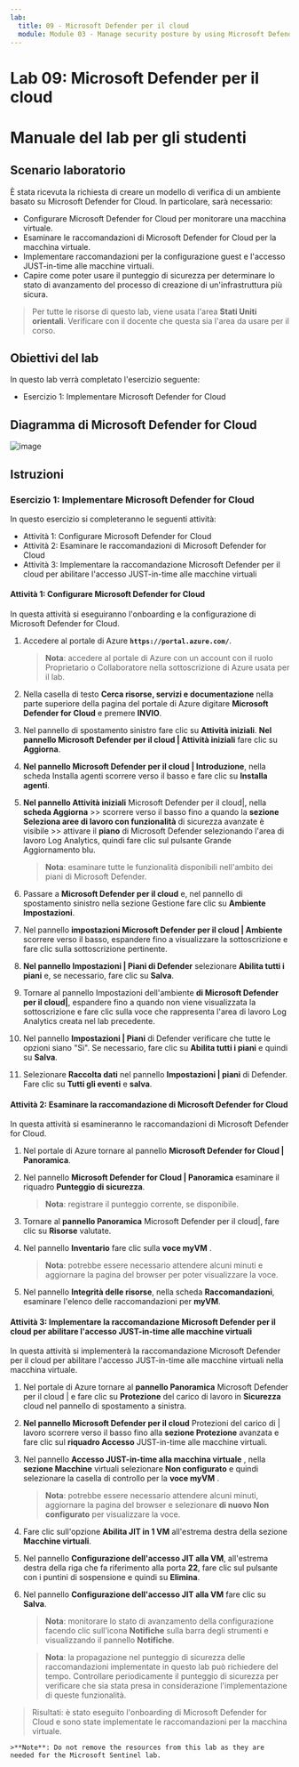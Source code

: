 ```yaml
---
lab:
  title: 09 - Microsoft Defender per il cloud
  module: Module 03 - Manage security posture by using Microsoft Defender for Cloud
---
```


# Lab 09: Microsoft Defender per il cloud
# Manuale del lab per gli studenti

## Scenario laboratorio

È stata ricevuta la richiesta di creare un modello di verifica di un ambiente basato su Microsoft Defender for Cloud. In particolare, sarà necessario:

- Configurare Microsoft Defender for Cloud per monitorare una macchina virtuale.
- Esaminare le raccomandazioni di Microsoft Defender for Cloud per la macchina virtuale.
- Implementare raccomandazioni per la configurazione guest e l'accesso JUST-in-time alle macchine virtuali. 
- Capire come poter usare il punteggio di sicurezza per determinare lo stato di avanzamento del processo di creazione di un'infrastruttura più sicura.

> Per tutte le risorse di questo lab, viene usata l'area **Stati Uniti orientali**. Verificare con il docente che questa sia l'area da usare per il corso. 

## Obiettivi del lab

In questo lab verrà completato l'esercizio seguente:

- Esercizio 1: Implementare Microsoft Defender for Cloud

## Diagramma di Microsoft Defender for Cloud

![image](https://github.com/MicrosoftLearning/AZ500-AzureSecurityTechnologies/assets/91347931/c31055cc-de95-41f6-adef-f09d756a68eb)

## Istruzioni

### Esercizio 1: Implementare Microsoft Defender for Cloud

In questo esercizio si completeranno le seguenti attività:

- Attività 1: Configurare Microsoft Defender for Cloud
- Attività 2: Esaminare le raccomandazioni di Microsoft Defender for Cloud
- Attività 3: Implementare la raccomandazione Microsoft Defender per il cloud per abilitare l'accesso JUST-in-time alle macchine virtuali

#### Attività 1: Configurare Microsoft Defender for Cloud

In questa attività si eseguiranno l'onboarding e la configurazione di Microsoft Defender for Cloud.

1. Accedere al portale di Azure **`https://portal.azure.com/`**.

    >**Nota**: accedere al portale di Azure con un account con il ruolo Proprietario o Collaboratore nella sottoscrizione di Azure usata per il lab.

2. Nella casella di testo **Cerca risorse, servizi e documentazione** nella parte superiore della pagina del portale di Azure digitare **Microsoft Defender for Cloud** e premere **INVIO**.

3. Nel pannello di spostamento sinistro fare clic su **Attività iniziali**. **Nel pannello Microsoft Defender per il cloud \| Attività iniziali** fare clic su **Aggiorna**.
     
4. **Nel pannello Microsoft Defender per il cloud \| Introduzione**, nella scheda Installa agenti scorrere verso il basso e fare clic su **Installa agenti**. 

5. **Nel pannello Attività iniziali** Microsoft Defender per il cloud\|, nella **scheda Aggiorna** >> scorrere verso il basso fino a quando la **sezione Seleziona aree di lavoro con funzionalità** di sicurezza avanzate è visibile >> attivare il **piano** di Microsoft Defender selezionando l'area di lavoro Log Analytics, quindi fare clic sul pulsante Grande Aggiornamento blu.  

    >**Nota**: esaminare tutte le funzionalità disponibili nell'ambito dei piani di Microsoft Defender. 

6. Passare a **Microsoft Defender per il cloud** e, nel pannello di spostamento sinistro nella sezione Gestione fare clic su **Ambiente Impostazioni**.

7. Nel pannello **impostazioni Microsoft Defender per il cloud \| Ambiente** scorrere verso il basso, espandere fino a visualizzare la sottoscrizione e fare clic sulla sottoscrizione pertinente. 

8. **Nel pannello Impostazioni \| Piani di Defender** selezionare **Abilita tutti i piani** e, se necessario, fare clic su **Salva**.

9. Tornare al pannello Impostazioni dell'ambiente **di Microsoft Defender per il cloud\|**, espandere fino a quando non viene visualizzata la sottoscrizione e fare clic sulla voce che rappresenta l'area di lavoro Log Analytics creata nel lab precedente.

10. Nel pannello **Impostazioni \| Piani** di Defender verificare che tutte le opzioni siano "Sì". Se necessario, fare clic su **Abilita tutti i piani** e quindi su **Salva**.

11. Selezionare **Raccolta dati** nel pannello **Impostazioni \| piani** di Defender. Fare clic su **Tutti gli eventi** e **salva**.

#### Attività 2: Esaminare la raccomandazione di Microsoft Defender for Cloud

In questa attività si esamineranno le raccomandazioni di Microsoft Defender for Cloud. 

1. Nel portale di Azure tornare al pannello **Microsoft Defender for Cloud \| Panoramica**. 

2. Nel pannello **Microsoft Defender for Cloud \| Panoramica** esaminare il riquadro **Punteggio di sicurezza**.

    >**Nota**: registrare il punteggio corrente, se disponibile.

3. Tornare al **pannello Panoramica** Microsoft Defender per il cloud\|, fare clic su **Risorse** valutate.

4. Nel pannello **Inventario** fare clic sulla **voce myVM** .

    >**Nota**: potrebbe essere necessario attendere alcuni minuti e aggiornare la pagina del browser per poter visualizzare la voce.
    
5. Nel pannello **Integrità delle risorse**, nella scheda **Raccomandazioni**, esaminare l'elenco delle raccomandazioni per **myVM**.

#### Attività 3: Implementare la raccomandazione Microsoft Defender per il cloud per abilitare l'accesso JUST-in-time alle macchine virtuali

In questa attività si implementerà la raccomandazione Microsoft Defender per il cloud per abilitare l'accesso JUST-in-time alle macchine virtuali nella macchina virtuale. 

1. Nel portale di Azure tornare al **pannello Panoramica** Microsoft Defender per il cloud \| e fare clic su **Protezione** del carico di lavoro in **Sicurezza** cloud nel pannello di spostamento a sinistra.

2. **Nel pannello Microsoft Defender per il cloud** Protezioni del carico di \| lavoro scorrere verso il basso fino alla **sezione Protezione** avanzata e fare clic sul **riquadro Accesso** JUST-in-time alle macchine virtuali.

3. Nel pannello **Accesso JUST-in-time alla macchina virtuale** , nella **sezione Macchine** virtuali selezionare **Non configurato** e quindi selezionare la casella di controllo per la **voce myVM** .

    >**Nota**: potrebbe essere necessario attendere alcuni minuti, aggiornare la pagina del browser e selezionare **di nuovo Non configurato** per visualizzare la voce.

4. Fare clic sull'opzione **Abilita JIT in 1 VM** all'estrema destra della sezione **Macchine virtuali**.

5. Nel pannello **Configurazione dell'accesso JIT alla VM**, all'estrema destra della riga che fa riferimento alla porta **22**, fare clic sul pulsante con i puntini di sospensione e quindi su **Elimina**.

6. Nel pannello **Configurazione dell'accesso JIT alla VM** fare clic su **Salva**.

    >**Nota**: monitorare lo stato di avanzamento della configurazione facendo clic sull'icona **Notifiche** sulla barra degli strumenti e visualizzando il pannello **Notifiche**. 

    >**Nota**: la propagazione nel punteggio di sicurezza delle raccomandazioni implementate in questo lab può richiedere del tempo. Controllare periodicamente il punteggio di sicurezza per verificare che sia stata presa in considerazione l'implementazione di queste funzionalità. 

> Risultati: è stato eseguito l'onboarding di Microsoft Defender for Cloud e sono state implementate le raccomandazioni per la macchina virtuale. 

    >**Note**: Do not remove the resources from this lab as they are needed for the Microsoft Sentinel lab.
